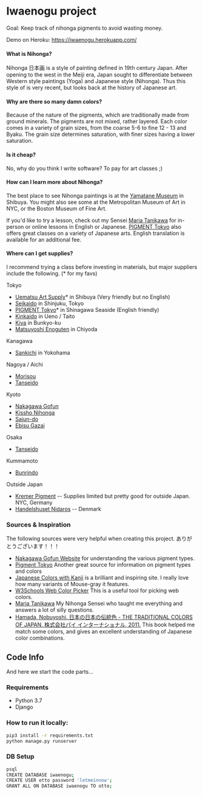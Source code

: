 # Iwaenogu project

Goal: Keep track of nihonga pigments to avoid wasting money.

Demo on Heroku: https://iwaenogu.herokuapp.com/

#### What is Nihonga?
Nihonga 日本画 is a style of painting defined in 19th century Japan. After opening to the west in the Meiji era, Japan sought to differentiate between Western style paintings (Yoga) and Japanese style (Nihonga). Thus this style of is very recent, but looks back at the history of Japanese art.

#### Why are there so many damn colors?

Because of the nature of the pigments, which are traditionally made from ground minerals. The pigments are not mixed, rather layered. Each color comes in a variety of grain sizes, from the coarse 5-6 to fine 12 - 13 and Byaku. The grain size determines saturation, with finer sizes having a lower saturation.

#### Is it cheap?

No, why do you think I write software? To pay for art classes ;)

#### How can I learn more about Nihonga?

The best place to see Nihonga paintings is at the [Yamatane Museum](http://www.yamatane-museum.jp/english/) in Shibuya. You might also see some at the Metropolitan Museum of Art in NYC, or the Boston Museum of Fine Art.

If you'd like to try a lesson, check out my Sensei [Maria Tanikawa](https://www.mariatanikawa.com/nihonga-class/) for in-person or online lessons in English or Japanese. [PIGMENT Tokyo](https://pigment.tokyo/) also offers great classes on a variety of Japanese arts. English translation is available for an additional fee.

#### Where can I get supplies?

I recommend trying a class before investing in materials, but major suppliers include the following. (* for my favs)

Tokyo
- [Uematsu Art Supply](https://www.shibuyamiyamasu.jp/uematsu/main.html)* in Shibuya (Very friendly but no English)
- [Seikaido](https://www.sekaido.co.jp/) in Shinjuku, Tokyo
- [PIGMENT Tokyo](https://pigment.tokyo/)* in Shinagawa Seaside (English friendly)
- [Kinkaido](http://www2.gol.com/users/tokuouken/) in Ueno / Taito
- [Kiya](http://kiya.ehoh.net/) in Bunkyo-ku
- [Matsuyoshi Enoguten](http://www.matsuyoshienogu.co.jp/) in Chiyoda

Kanagawa
- [Sankichi](https://www.sankichi.com/) in Yokohama

Nagoya / Aichi
- [Morisou](https://www.nihongazaimorisou.com/)
- [Tanseido](http://www.tanseido.jp/category/70/)

Kyoto
- [Nakagawa Gofun](http://nakagawa-gofun.co.jp/index.html)
- [Kissho Nihonga](http://www.kissho-nihonga.co.jp/)
- [Saiun-do](https://goo.gl/maps/qHfG8TaKKakGaHrm6)
- [Ebisu Gazai](http://www.ebisuya-gazai.com/)

Osaka
- [Tanseido](http://www.tanseido.jp/category/70/)

Kummamoto
- [Bunrindo](https://www.bunrindou.com/)

Outside Japan
- [Kremer Pigment](https://shop.kremerpigments.com/en/pigments/iwa-enogu-mineral-pigments/) -- Supplies limited but pretty good for outside Japan. NYC, Germany
- [Handelshuset Nidaros](https://nidaros-handel.dk/iwa-enogu-pigmenter-169/) -- Denmark


### Sources & Inspiration

The following sources were very helpful when creating this project. ありがとうございます！！！

- [Nakagawa Gofun Website](http://nakagawa-gofun.co.jp) for understanding the various pigment types.
- [Pigment Tokyo](https://pigment.tokyo/) Another great source for information on pigment types and colors
- [Japanese Colors with Kanji](https://colors.japanesewithanime.com/japanese-colors/) is a brilliant and inspiring site. I really love how many variants of Mouse-gray it features.
- [W3Schools Web Color Picker](https://www.w3schools.com/colors/colors_picker.asp) This is a useful tool for picking web colors.
- [Maria Tanikawa](https://www.mariatanikawa.com/) My Nihonga Sensei who taught me everything and answers a lot of silly questions. 
- [Hamada, Nobuyoshi. 日本の日本の伝統色 - THE TRADITIONAL COLORS OF JAPAN. 株式会社パイ インターナショナル, 2011.](http://pie.co.jp/book/i/4100/) This book helped me match some colors, and gives an excellent understanding of Japanese color combinations.

## Code Info

And here we start the code parts...

### Requirements
- Python 3.7
- Django


### How to run it locally: 

```sh
pip3 install -r requirements.txt
python manage.py runserver
```

### DB Setup

``` sh
psql
CREATE DATABASE iwaenogu;
CREATE USER otto password 'letmeinnow';
GRANT ALL ON DATABASE iwaenogu TO otto;
```
